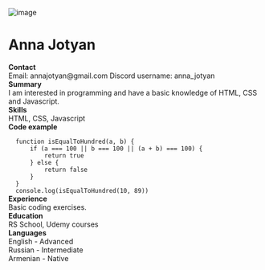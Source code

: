 ![image](https://github.com/user-attachments/assets/e6bc8c33-86b6-49c6-b8fd-067a73d85a6c)


# Anna Jotyan

<div><b>Contact</b></div>
Email: annajotyan@gmail.com
Discord username: anna_jotyan

<div><b>Summary</b></div>
I am interested in programming and have a basic knowledge of HTML, CSS and Javascript.

<div><b>Skills</b></div>
HTML, CSS, Javascript

<div><b>Code example</b></div>
<code>
  function isEqualToHundred(a, b) {
      if (a === 100 || b === 100 || (a + b) === 100) {
          return true
      } else {
          return false
      }
  }
  console.log(isEqualToHundred(10, 89))
</code>

<div><b>Experience</b></div>
Basic coding exercises.

<div><b>Education</b></div>
RS School, Udemy courses

<div><b>Languages</b></div>
English - Advanced <br>
Russian - Intermediate <br>
Armenian - Native
